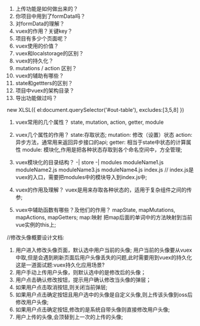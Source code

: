 1. 上传功能是如何做出来的？
2. 你项目中用到了formData吗？
3. 对formData的理解？
4. vuex的作用？关键key？
5. 项目有多少个页面呢？
6. vuex使用的价值？
7. vuex和localstorage的区别？
8. vuex的持久化？
9. mutations / action 区别？
10. vuex的辅助有哪些？
11. state和gettters的区别？
12. 项目中vuex的架构目录？
13. 导出功能做过吗？

new XLSL({
    el:document.querySelector('#out-table'),
    excludes:[3,5,8]
})

1. vuex常用的几个属性？
state, mutation, action,  getter, module

2. vuex几个属性的作用？
state:存取状态;
mutation: 修改（设置）状态
action: 异步方法，通常用来返回异步接口的api;
getter: 相当于state中状态的计算属性
module: 模块化,作用是把各种状态存取到各个命名空间中，方全管理;

3. vuex模块化的目录结构？
-| store
    -| modules
        moduleName1.js
        moduleName2.js
        moduleName3.js
        moduleName4.js
    index.js    // index.js是vuex的入口，需要把modules中的模块导入到index.js中;

4. vuex的作用及理解？
    vuex是用来存取各种状态的，适用于复杂组件之间的传参;

5. vuex中辅助函数有哪些？及他们的作用？
    mapState, mapMutations, mapActions, mapGetters;
    map:映射
    把map后面的单词中的方法映射到当前vue实例的this上;

//修改头像概要设计文档:
1. 用户进入修改头像页面，默认选中用户当前的头像;
    用户当前的头像要从vuex中取,但是会遇到刷新页面后用户头像丢失的问题,此时需要用到vuex的持久化
    这是一道面试题:vuex持久化应用场景?
2. 用户手动上传用户头像，则默认选中的是修改后的头像；
3. 用户点击确认修改按钮，提示用户确认修改当头像的弹层；
4. 如果用户点击取消按钮,则关闭当前弹层;
5. 如果用户点击确定按钮且用户选中的头像是自定义头像,则上传该头像到oss后修改用户头像;
6. 如果用户点击确定按钮,修改的是系统自带头像则直接修改用户头像;
7. 用户上传的头像,会顶替到上一次的上传的头像;
